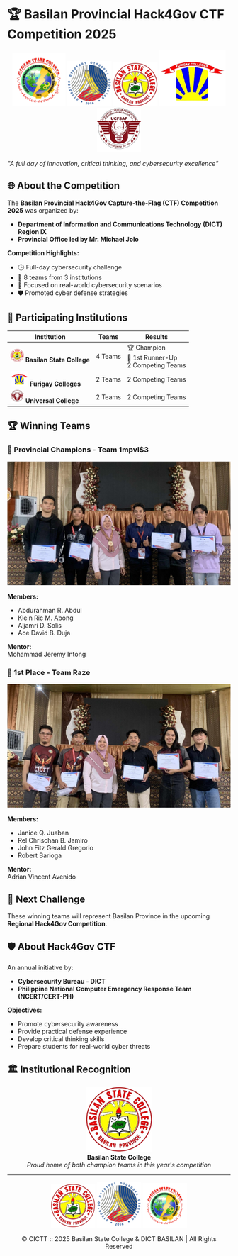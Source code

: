 # 🏆 Basilan Provincial Hack4Gov CTF Competition 2025

<p align="center">
  <img src="cictt.png" width="120" alt="DICT Logo">
  <img src="DICT_Standard.png" width="100" alt="DICT Logo">
  <img src="Basilan_State_College-removebg-preview.png" width="100" alt="BaSC Logo">
  <img src="fci.png" width="150" alt="Furigay Logo">
  <img src="UCFSAP.png" width="100" alt="Universal College Logo">
</p>

*"A full day of innovation, critical thinking, and cybersecurity excellence"*

## 🌐 About the Competition

The **Basilan Provincial Hack4Gov Capture-the-Flag (CTF) Competition 2025** was organized by:
- **Department of Information and Communications Technology (DICT) Region IX**
- **Provincial Office led by Mr. Michael Jolo**

**Competition Highlights:**
- 🕒 Full-day cybersecurity challenge
- 🏫 8 teams from 3 institutions
- 🧠 Focused on real-world cybersecurity scenarios
- 🛡️ Promoted cyber defense strategies

## 🏫 Participating Institutions

<div align="center">

| Institution | Teams | Results |
|-------------|-------|---------|
| <img src="Basilan_State_College-removebg-preview.png" width="30"> **Basilan State College** | 4 Teams | 🏆 Champion<br>🥇 1st Runner-Up<br>2 Competing Teams |
| <img src="fci.png" width="40"> **Furigay Colleges** | 2 Teams | 2 Competing Teams |
| <img src="UCFSAP.png" width="30"> **Universal College** | 2 Teams | 2 Competing Teams |

</div>

## 🏆 Winning Teams

### 🥇 Provincial Champions - Team 1mpvl$3
![Team 1mpvl$3](1mpulse.jpg)

**Members:**
- Abdurahman R. Abdul
- Klein Ric M. Abong
- Aljamri D. Solis
- Ace David B. Duja

**Mentor:**  
Mohammad Jeremy Intong

### 🥈 1st Place - Team Raze
![Team Raze](raze.jpg)

**Members:**
- Janice Q. Juaban
- Rel Chrischan B. Jamiro
- John Fitz Gerald Gregorio
- Robert Barioga

**Mentor:**  
Adrian Vincent Avenido

## 🚀 Next Challenge
These winning teams will represent Basilan Province in the upcoming **Regional Hack4Gov Competition**.

## 🛡️ About Hack4Gov CTF
An annual initiative by:
- **Cybersecurity Bureau - DICT**
- **Philippine National Computer Emergency Response Team (NCERT/CERT-PH)**

**Objectives:**
- Promote cybersecurity awareness
- Provide practical defense experience
- Develop critical thinking skills
- Prepare students for real-world cyber threats

## 🏛️ Institutional Recognition

<div align="center">
  <img src="Basilan_State_College-removebg-preview.png" width="150" alt="BaSC Logo">
  <br>
  <strong>Basilan State College</strong><br>
  <em>Proud home of both champion teams in this year's competition</em>
</div>

---

<div align="center">
  <img src="Basilan_State_College-removebg-preview.png" width="100" alt="BSC Logo">
  <img src="DICT_Standard.png" width="100" alt="DICT Logo">
  <img src="cictt.png" width="100" alt="DICT Logo">
  <p>© CICTT :: 2025 Basilan State College & DICT BASILAN | All Rights Reserved</p>
</div>
